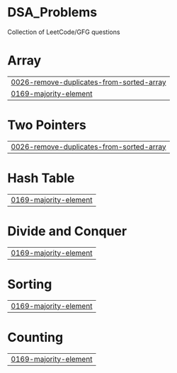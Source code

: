 # DSA_Problems
Collection of LeetCode/GFG questions


# Array
|  |
| ------- |
| [0026-remove-duplicates-from-sorted-array](https://github.com/ManamritSingh/DSA_Array_Problems/tree/master/0026-remove-duplicates-from-sorted-array) |
| [0169-majority-element](https://github.com/ManamritSingh/DSA_Array_Problems/tree/master/0169-majority-element) |
# Two Pointers
|  |
| ------- |
| [0026-remove-duplicates-from-sorted-array](https://github.com/ManamritSingh/DSA_Array_Problems/tree/master/0026-remove-duplicates-from-sorted-array) |
# Hash Table
|  |
| ------- |
| [0169-majority-element](https://github.com/ManamritSingh/DSA_Array_Problems/tree/master/0169-majority-element) |
# Divide and Conquer
|  |
| ------- |
| [0169-majority-element](https://github.com/ManamritSingh/DSA_Array_Problems/tree/master/0169-majority-element) |
# Sorting
|  |
| ------- |
| [0169-majority-element](https://github.com/ManamritSingh/DSA_Array_Problems/tree/master/0169-majority-element) |
# Counting
|  |
| ------- |
| [0169-majority-element](https://github.com/ManamritSingh/DSA_Array_Problems/tree/master/0169-majority-element) |